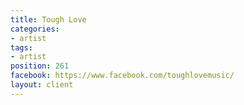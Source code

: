 ```yaml
---
title: Tough Love
categories:
- artist
tags:
- artist
position: 261
facebook: https://www.facebook.com/toughlovemusic/
layout: client
---
```


